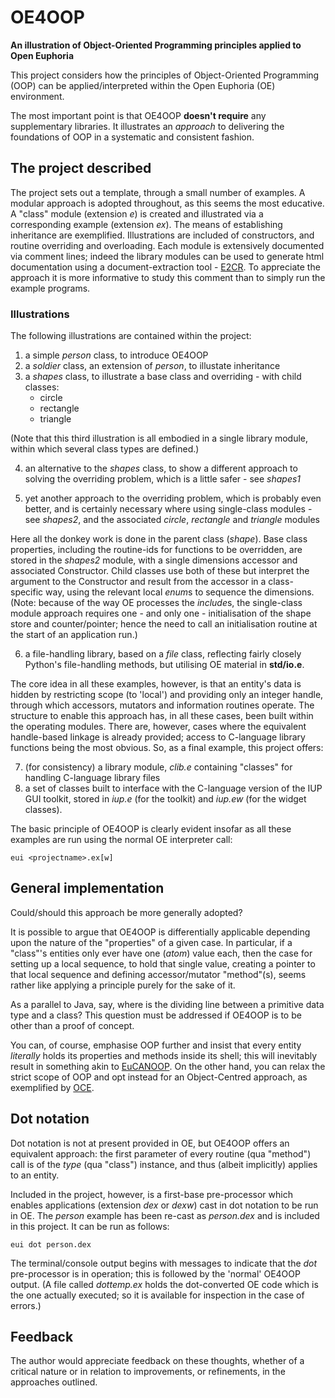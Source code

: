 # OE4OOP

**An illustration of Object-Oriented Programming principles applied to Open Euphoria**

This project considers how the principles of Object-Oriented Programming (OOP) can be applied/interpreted within the Open Euphoria (OE) environment.

The most important point is that OE4OOP **doesn't require** any supplementary libraries. It illustrates an *approach* to delivering the foundations of OOP in a systematic and consistent fashion.

## The project described

The project sets out a template, through a small number of examples. A modular approach is adopted throughout, as this seems the most educative. A "class" module (extension *e*) is created and illustrated via a corresponding example (extension *ex*). The means of establishing inheritance are exemplified. Illustrations are included of constructors, and routine overriding and overloading. Each module is
extensively documented via comment lines; indeed the library modules can be used to generate html documentation using a document-extraction tool - [E2CR](https://sourceforge.net/projects/e2cr/). To appreciate the approach it is more informative to study this comment than to simply run the example programs.

### Illustrations

The following illustrations are contained within the project:

1. a simple *person* class, to introduce OE4OOP
2. a *soldier* class, an extension of *person*, to illustate inheritance
3. a *shapes* class, to illustrate a base class and overriding - with child classes:
    * circle
    * rectangle
    * triangle

(Note that this third illustration is all embodied in a single library module, within which several class types are defined.)

4. an alternative to the *shapes* class, to show a different approach to solving the overriding problem, which is a little safer - see *shapes1*

5. yet another approach to the overriding problem, which is probably even better, and is certainly necessary where using single-class modules - see *shapes2*, and the associated *circle*, *rectangle* and *triangle* modules

Here all the donkey work is done in the parent class (*shape*). Base class properties, including the routine-ids for functions to be overridden, are stored in the *shapes2* module, with a single dimensions accessor and associated Constructor. Child classes use both of these but interpret the argument to the Constructor and result from the accessor in a class-specific way, using the relevant local *enum*s to sequence the dimensions. (Note: because of the way OE processes the *include*s, the single-class module approach requires one - and only one - initialisation of the shape store and counter/pointer; hence the need to call an initialisation routine at the start of an application run.)

6. a file-handling library, based on a *file* class, reflecting fairly closely Python's file-handling methods, but utilising OE material in **std/io.e**.

The core idea in all these examples, however, is that an entity's data is hidden by restricting scope (to 'local') and providing only an integer handle, through which accessors, mutators and information routines operate. The structure to enable this approach has, in all these cases, been built within the operating modules. There are, however, cases where the equivalent handle-based linkage is already provided; access to C-language library functions being the most obvious. So, as a final example, this project offers:

7. (for consistency) a library module, *clib.e* containing "classes" for handling C-language library files
8. a set of classes built to interface with the C-language version of the IUP GUI toolkit, stored in *iup.e* (for the toolkit) and *iup.ew* (for the widget classes).

The basic principle of OE4OOP is clearly evident insofar as all these examples are run using the normal OE interpreter call:

`eui <projectname>.ex[w]`

## General implementation

Could/should this approach be more generally adopted?

It is possible to argue that OE4OOP is differentially applicable depending upon the nature of the "properties" of a given case. In particular, if a "class"'s entities only ever have one (*atom*) value each, then the case for setting up a local sequence, to hold that single value, creating a pointer to that local sequence and defining accessor/mutator "method"(s), seems rather like applying a principle purely for the sake of it.

As a parallel to Java, say, where is the dividing line between a primitive data type and a class? This question must be addressed if OE4OOP is to be other than a proof of concept.

You can, of course, emphasise OOP further and insist that every entity *literally* holds its properties and methods inside its shell; this will inevitably result in something akin to [EuCANOOP](https://sourceforge.net/projects/eucanoop/). On the other hand, you can relax the strict scope of OOP and opt instead for an Object-Centred approach, as exemplified by [OCE](https://bitbucket.org/CANewbould/object-centred-euphoria/src/master/).

## Dot notation

Dot notation is not at present provided in OE, but OE4OOP offers an equivalent approach: the first parameter of every routine (qua "method") call is of the *type* (qua "class") instance, and thus (albeit implicitly) applies to an entity.

Included in the project, however, is a first-base pre-processor which enables applications (extension *dex* or *dexw*) cast in dot notation to be run in OE. The *person* example has been re-cast as *person.dex* and is included in this project. It can be run as follows:

`eui dot person.dex`

The terminal/console output begins with messages to indicate that the *dot* pre-processor is in operation; this is followed by the 'normal' OE4OOP output. (A file called *dottemp.ex* holds the dot-converted OE code which is the one actually executed; so it is available for inspection in the case of errors.)

## Feedback

The author would appreciate feedback on these thoughts, whether of a critical nature or in relation to improvements, or refinements, in the approaches outlined.
